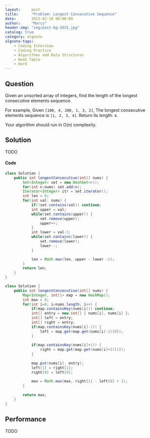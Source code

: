 ```yaml
---
layout:     post
title:      "Problem: Longest Consecutive Sequence"
date:       2015-02-18 00:00:00
author:     "Marcy"
header-img: "img/post-bg-2015.jpg"
catalog: true
category: algnote
algnote-tags:
    - Coding Interview
    - Coding Practice
    - Algorithms and Data Structures
    - Hash Table
    - Hard
---
```


## Question

Given an unsorted array of integers, find the length of the longest consecutive elements sequence.

For example,
Given `[100, 4, 200, 1, 3, 2]`,
The longest consecutive elements sequence is `[1, 2, 3, 4]`. Return its length: `4`.

Your algorithm should run in O(n) complexity.

## Solution
TODO

#### Code
```java
class Solution {
    public int longestConsecutive(int[] nums) {
        Set<Integer> set = new HashSet<>();
        for(int n:nums) set.add(n);
        Iterator<Integer> itr = set.iterator();
        int len = 0;
        for(int val: nums) {
            if(!set.contains(val)) continue;
            int upper = val;
            while(set.contains(upper)) {
                set.remove(upper);
                upper++;
            }
            int lower = val-1;
            while(set.contains(lower)) {
                set.remove(lower);
                lower--;
            }

            len = Math.max(len, upper - lower -1);
        }
        return len;
    }
}
```

```java
class Solution {
    public int longestConsecutive(int[] nums) {
        Map<Integer, int[]> map = new HashMap();
        int max = 0;
        for(int i=0; i<nums.length; i++) {
            if(map.containsKey(nums[i])) continue;
            int[] entry = new int[] { nums[i], nums[i] };
            int[] left = entry;
            int[] right = entry;
            if(map.containsKey(nums[i]-1)) {
                left = map.get(map.get(nums[i]-1)[0]);
            }
            
            if(map.containsKey(nums[i]+1)) {
                right = map.get(map.get(nums[i]+1)[1]);
            }
            
            map.put(nums[i], entry);
            left[1] = right[1];
            right[0] = left[0];
            
            max = Math.max(max, right[1] - left[0] + 1);
        }
        
        return max;
    }
}
```

## Performance
TODO
